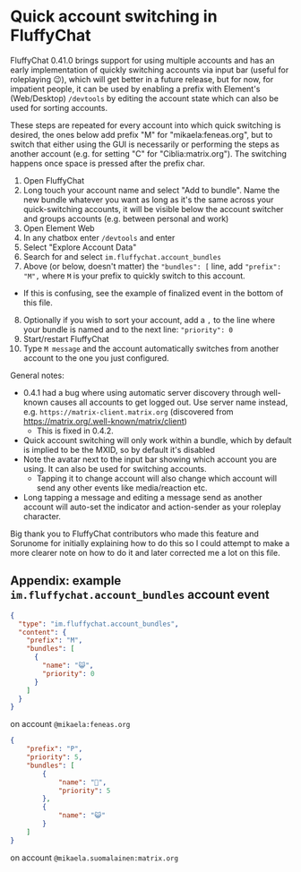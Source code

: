 # Quick account switching in FluffyChat

FluffyChat 0.41.0 brings support for using multiple accounts and has an early
implementation of quickly switching accounts via input bar (useful for roleplaying :wink:), which will get
better in a future release, but for now, for impatient people, it can
be used by enabling a prefix with Element's (Web/Desktop) `/devtools` by editing
the account state which can also be used for sorting accounts.

These steps are repeated for every account into which quick switching is
desired, the ones below add prefix "M" for "mikaela:feneas.org", but to
switch that either using the GUI is necessarily or performing the steps as
another account (e.g. for setting "C" for "Ciblia:matrix.org"). The switching happens
once space is pressed after the prefix char.

1. Open FluffyChat
2. Long touch your account name and select "Add to bundle". Name the new
   bundle whatever you want as long as it's the same across your quick-switching accounts,
   it will be visible below the account switcher and groups accounts (e.g. between personal and work)
3. Open Element Web
4. In any chatbox enter `/devtools` and enter
5. Select "Explore Account Data"
6. Search for and select `im.fluffychat.account_bundles`
7. Above (or below, doesn't matter) the `"bundles": [` line, add `"prefix": "M",` where `M` is your
   prefix to quickly switch to this account.
  * If this is confusing, see the example of finalized event in the bottom
    of this file.
8. Optionally if you wish to sort your account, add a `,` to the line where
   your bundle is named and to the next line: `"priority": 0`
9. Start/restart FluffyChat
10. Type `M message` and the account automatically switches from another account
    to the one you just configured.

General notes:

* 0.4.1 had a bug where using automatic server discovery through well-known
  causes all accounts to get logged out. Use server name instead, e.g. `https://matrix-client.matrix.org` (discovered from https://matrix.org/.well-known/matrix/client)
  * This is fixed in 0.4.2.
* Quick account switching will only work within a bundle, which by default is implied to be the MXID, so by default it's disabled
* Note the avatar next to the input bar showing which account you are using. It can also be used for switching accounts.
  * Tapping it to change account will also change which account will send any other events like media/reaction etc.
* Long tapping a message and editing a message send as another account will
  auto-set the indicator and action-sender as your roleplay character.

Big thank you to FluffyChat contributors who made this feature and Sorunome
for initially explaining how to do this so I could attempt to make a more clearer
note on how to do it and later corrected me a lot on this file.

## Appendix: example `im.fluffychat.account_bundles` account event

```json
{
  "type": "im.fluffychat.account_bundles",
  "content": {
    "prefix": "M",
    "bundles": [
      {
        "name": "😺",
        "priority": 0
      }
    ]
  }
}
```

on account `@mikaela:feneas.org`

```json
{
	"prefix": "P",
	"priority": 5,
	"bundles": [
		{
			"name": "💼",
			"priority": 5
		},
		{
			"name": "😺"
		}
	]
}
```

on account `@mikaela.suomalainen:matrix.org`